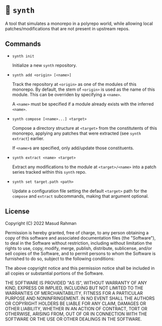 # 🎹 `synth`

A tool that simulates a monorepo in a polyrepo world, while allowing local
patches/modifications that are not present in upstream repos.

## Commands

* `synth init`

    Initialize a new `synth` repository.

* `synth add <origin> [<name>]`

    Track the repository at `<origin>` as one of the modules of this monorepo.
    By default, the stem of `<origin>` is used as the name of this module. This
    can be overriden by specifying a `<name>`.

    A `<name>` must be specified if a module already exists with the inferred
    `<name>`.

* `synth compose [<name>...] <target>`

    Compose a directory structure at `<target>` from the constitutents of this
    monorepo, applying any patches that were extracted (see `synth extract`)
    earlier.

    If `<name>`s are specified, only add/update those constituents.

* `synth extract <name> <target>`

    Extract any modifications to the module at `<target>/<name>` into a patch
    series tracked within this `synth` repo.

* `synth set target.path <path>`

    Update a configuration file setting the default `<target>` path for the
    `compose` and `extract` subcommands, making that argument optional.

## License

Copyright (C) 2022 Masud Rahman

Permission is hereby granted, free of charge, to any person obtaining a copy of
this software and associated documentation files (the "Software"), to deal in
the Software without restriction, including without limitation the rights to
use, copy, modify, merge, publish, distribute, sublicense, and/or sell copies
of the Software, and to permit persons to whom the Software is furnished to do
so, subject to the following conditions:

The above copyright notice and this permission notice shall be included in all
copies or substantial portions of the Software.

THE SOFTWARE IS PROVIDED "AS IS", WITHOUT WARRANTY OF ANY KIND, EXPRESS OR
IMPLIED, INCLUDING BUT NOT LIMITED TO THE WARRANTIES OF MERCHANTABILITY,
FITNESS FOR A PARTICULAR PURPOSE AND NONINFRINGEMENT. IN NO EVENT SHALL THE
AUTHORS OR COPYRIGHT HOLDERS BE LIABLE FOR ANY CLAIM, DAMAGES OR OTHER
LIABILITY, WHETHER IN AN ACTION OF CONTRACT, TORT OR OTHERWISE, ARISING FROM,
OUT OF OR IN CONNECTION WITH THE SOFTWARE OR THE USE OR OTHER DEALINGS IN THE
SOFTWARE.
